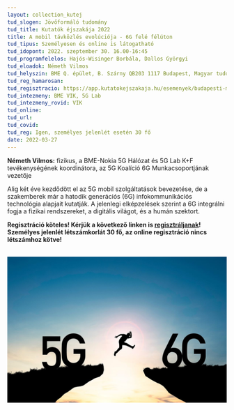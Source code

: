 ```yaml
---
layout: collection_kutej
tud_slogen: Jövőformáló tudomány
tud_title: Kutatók éjszakája 2022
title: A mobil távközlés evolúciója - 6G felé félúton
tud_tipus: Személyesen és online is látogatható
tud_idopont: 2022. szeptember 30. 16.00-16:45
tud_programfelelos: Hajós-Wisinger Borbála, Dallos Györgyi
tud_eloadok: Németh Vilmos
tud_helyszin: BME Q. épület, B. Szárny QB203 1117 Budapest, Magyar tudósok krt. 2.
tud_reg_hamarosan:
tud_regisztracio: https://app.kutatokejszakaja.hu/esemenyek/budapesti-muszaki-es-gazdasagtudomanyi-egyetem/a-mobil-tavkozles-evolucioja-6g-fele-feluton
tud_intezmeny: BME VIK, 5G Lab
tud_intezmeny_rovid: VIK
tud_online:
tud_url:
tud_covid:
tud_reg: Igen, személyes jelenlét esetén 30 fő
date: 2022-03-27
---
```


<b>Németh Vilmos:</b> fizikus, a BME-Nokia 5G Hálózat és 5G Lab K+F tevékenységének koordinátora, az 5G Koalíció 6G Munkacsoportjának vezetője 


Alig két éve kezdődött el az 5G mobil szolgáltatások bevezetése, de a szakemberek már a hatodik generációs (6G) infokommunikációs technológia alapjait kutatják. A jelenlegi elképzelések szerint a 6G integrálni fogja a fizikai rendszereket, a digitális világot, és a humán szektort.

<b>Regisztráció köteles! Kérjük a következő linken is <a href="https://forms.office.com/pages/responsepage.aspx?id=q0g1anB1cUKRqFjaAGlwKcAALLAA25RIiqcAxfGizQxUMlVCQTJYVjNHTkVFRFdRQ05QNko5RTRIWC4u" target="_blank">regisztráljanak</a>! Személyes jelenlét létszámkorlát 30 fő, az online regisztráció nincs létszámhoz kötve!</b>

<br>
<img src="images/5G-6G_mobil_tavkozles.jpg" max-width="500" class="center"> 